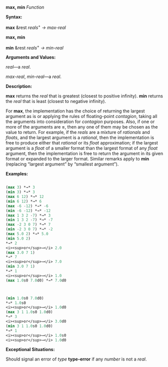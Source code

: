 **max, min** *Function* 



**Syntax:** 



**max** &amp;rest *reals*<sup>+</sup> *→ max-real* 







 



 



**max, min** 



**min** &amp;rest *reals*<sup>+</sup> *→ min-real* 



**Arguments and Values:** 



*real*—a *real*. 



*max-real*, *min-real*—a *real*. 



**Description:** 



**max** returns the *real* that is greatest (closest to positive infinity). **min** returns the *real* that is least (closest to negative infinity). 



For **max**, the implementation has the choice of returning the largest argument as is or applying the rules of floating-point *contagion*, taking all the arguments into consideration for *contagion* purposes. Also, if one or more of the arguments are **=**, then any one of them may be chosen as the value to return. For example, if the *reals* are a mixture of *rationals* and *floats*, and the largest argument is a *rational*, then the implementation is free to produce either that *rational* or its *float* approximation; if the largest argument is a *float* of a smaller format than the largest format of any *float* argument, then the implementation is free to return the argument in its given format or expanded to the larger format. Similar remarks apply to **min** (replacing “largest argument” by “smallest argument”). 



**Examples:**
```lisp

(max 3) *→* 3 
(min 3) *→* 3 
(max 6 12) *→* 12 
(min 6 12) *→* 6 
(max -6 -12) *→* -6 
(min -6 -12) *→* -12 
(max 1 3 2 -7) *→* 3 
(min 1 3 2 -7) *→* -7 
(max -2 3 0 7) *→* 7 
(min -2 3 0 7) *→* -2 
(max 5.0 2) *→* 5.0 
(min 5.0 2) 
*→* 2 
<i><sup>or</sup>→</i> 2.0 
(max 3.0 7 1) 
*→* 7 
<i><sup>or</sup>→</i> 7.0 
(min 3.0 7 1) 
*→* 1 
<i><sup>or</sup>→</i> 1.0 
(max 1.0s0 7.0d0) *→* 7.0d0 



(min 1.0s0 7.0d0) 
*→* 1.0s0 
<i><sup>or</sup>→</i> 1.0d0 
(max 3 1 1.0s0 1.0d0) 
*→* 3 
<i><sup>or</sup>→</i> 3.0d0 
(min 3 1 1.0s0 1.0d0) 
*→* 1 
<i><sup>or</sup>→</i> 1.0s0 
<i><sup>or</sup>→</i> 1.0d0 

```
**Exceptional Situations:** 



Should signal an error of *type* **type-error** if any *number* is not a *real*. 




